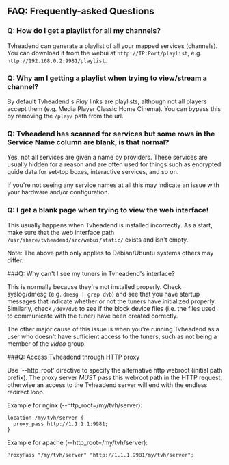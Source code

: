 ## FAQ: Frequently-asked Questions

### Q: How do I get a playlist for all my channels?

Tvheadend can generate a playlist of all your mapped services (channels). You can download it from the webui at `http://IP:Port/playlist`, e.g. `http://192.168.0.2:9981/playlist`.

### Q: Why am I getting a playlist when trying to view/stream a channel?

By default Tvheadend's *Play* links are playlists, although not all players accept them (e.g. Media Player Classic Home Cinema). You can bypass this by removing the `/play/` path from the url.

### Q: Tvheadend has scanned for services but some rows in the Service Name column are blank, is that normal?

Yes, not all services are given a name by providers. These services are usually hidden for a reason and are often used for things such as encrypted guide data for set-top boxes, interactive services, and so on.

If you're not seeing any service names at all this may indicate an issue with your hardware and/or configuration.

### Q: I get a blank page when trying to view the web interface!

This usually happens when Tvheadend is installed incorrectly. As a start, make sure that the web interface path `/usr/share/tvheadend/src/webui/static/` exists and isn't empty. 

Note: The above path only applies to Debian/Ubuntu systems others may differ.

###Q: Why can't I see my tuners in Tvheadend's interface?

This is normally because they're not installed properly. Check syslog/dmesg (e.g. `dmesg | grep dvb`) and see that you have startup 
messages that indicate whether or not the tuners have initialized properly. Similarly, check `/dev/dvb` to 
see if the block device files (i.e. the files used to communicate with the tuner) have been created correctly.

The other major cause of this issue is when you're running Tvheadend as a user who doesn't have sufficient
access to the tuners, such as not being a member of the *video* group.

###Q: Access Tvheadend through HTTP proxy

Use '--http_root' directive to specify the alternative http webroot (initial
path prefix). The proxy server *MUST* pass this webroot path in the HTTP
request, otherwise an access to the Tvheadend server will end with
the endless redirect loop.

Example for nginx (--http_root=/my/tvh/server):

```
location /my/tvh/server {
  proxy_pass http://1.1.1.1:9981;
}
```

Example for apache (--http_root=/my/tvh/server):

```
ProxyPass "/my/tvh/server" "http://1.1.1.9981/my/tvh/server";
```
